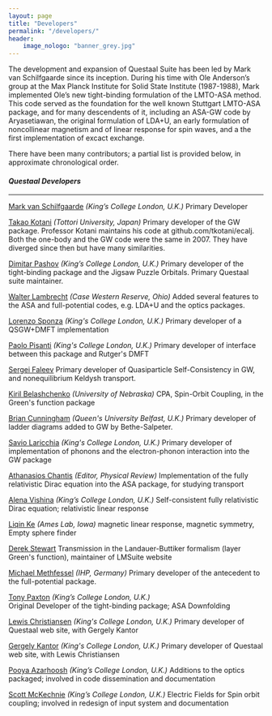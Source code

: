 ```yaml
---
layout: page
title: "Developers"
permalink: "/developers/"
header:
    image_nologo: "banner_grey.jpg"
---
```


The development and expansion of Questaal Suite has been led by Mark van
Schilfgaarde since its inception. During his time with Ole Anderson’s
group at the Max Planck Institute for Solid State Institute
(1987-1988), Mark implemented Ole’s new tight-binding formulation of
the LMTO-ASA method.  This code served as the foundation for the
well known Stuttgart LMTO-ASA package, and for many descendents of it,
including an ASA-GW code by Aryasetiawan, the original formulation of LDA+U, an
early formulation of noncollinear magnetism and of linear response for
spin waves, and a the first implementation of excact exchange.

There have been many contributors; a partial list is provided below, in approximate chronological order.

#### *Questaal Developers*
_________________________

[Mark van Schilfgaarde](http://www.kcl.ac.uk/nms/depts/physics/people/academicstaff/van-Schilfgaarde-.aspx) *(King’s College London, U.K.)*  Primary Developer

[Takao Kotani](http://newton.damp.tottori-u.ac.jp/wiki/index.php/Tkotani) *(Tottori University, Japan)*  Primary developer of the GW package.
Professor Kotani maintains his code at github.com/tkotani/ecalj.  Both the one-body and the GW code were the same in 2007.
They have diverged since then but have many similarities.

[Dimitar Pashov](https://kclpure.kcl.ac.uk/portal/dimitar.pashov.html) *(King’s College London, U.K.)*
Primary developer of the tight-binding package and the Jigsaw Puzzle Orbitals.  Primary Questaal suite maintainer.

[Walter Lambrecht](http://physics.case.edu/faculty/walter-lambrecht/) *(Case Western Reserve, Ohio)* 
Added several features to the ASA and full-potential codes, e.g. LDA+U and the optics packages.

[Lorenzo Sponza](https://scholar.google.sk/citations?user=vtDqbNQAAAAJ&hl=en) *(King's College London, U.K.)*  Primary developer of a QSGW+DMFT implementation

[Paolo Pisanti](p.pisanti13@gmail.com) *(King's College London, U.K.)*
Primary developer of interface between this package and Rutger's DMFT

[Sergei Faleev](gs01sfx@hotmail.com) Primary developer of Quasiparticle Self-Consistency in GW, and nonequilibrium Keldysh transport.

[Kiril Belashchenko](http://physics.unl.edu/~kirillb/index.html) *(University of Nebraska)* CPA, Spin-Orbit Coupling, in the Green's function package

[Brian Cunningham](b.cunningham@qub.ac.uk) *(Queen's University Belfast, U.K.)* Primary developer of ladder diagrams added to GW by Bethe-Salpeter.

[Savio Laricchia](savio.laricchia@gmail.com) *(King's College London, U.K.)*
Primary developer of implementation of phonons and the electron-phonon interaction into the GW package

[Athanasios Chantis](https://journals.aps.org/prb/staff) *(Editor, Physical Review)*
Implementation of the fully relativistic Dirac equation into the ASA package, for studying transport

[Alena Vishina](https://kclpure.kcl.ac.uk/portal/en/persons/alena-vishina(6775bfd6-5408-478d-97e4-2503368a07c0).html) *(King’s College London, U.K.)*
Self-consistent fully relativistic Dirac equation; relativistic linear response

[Liqin Ke](https://www.ameslab.gov/users/liqinke) *(Ames Lab, Iowa)* magnetic linear response, magnetic symmetry, Empty sphere finder

[Derek Stewart](das.nanofly@gmail.com) Transmission in the Landauer-Buttiker formalism (layer Green's function), maintainer of LMSuite website

[Michael Methfessel](methfessel@ihp-microelectronics.com) *(IHP, Germany)* Primary developer of the antecedent to the full-potential package.

[Tony Paxton](http://www.kcl.ac.uk/nms/depts/physics/people/academicstaff/paxton.aspx) *(King’s College London, U.K.)*  
Original Developer of the tight-binding package; ASA Downfolding

[Lewis Christiansen](lewis.christiansen@kcl.ac.uk) *(King's College London, U.K.)*
Primary developer of Questaal web site, with Gergely Kantor

[Gergely Kantor](gergely.kantor@kcl.ac.uk) *(King's College London, U.K.)*
Primary developer of Questaal web site, with Lewis Christiansen

[Pooya Azarhoosh](pooya.azarhoosh@kcl.ac.uk) *(King’s College London, U.K.)* Additions to the optics packaged; involved in code dissemination and documentation

[Scott McKechnie](scott.mckechnie@kcl.ac.uk) *(King’s College London, U.K.)* Electric Fields for Spin orbit coupling; involved in redesign of input system and documentation

